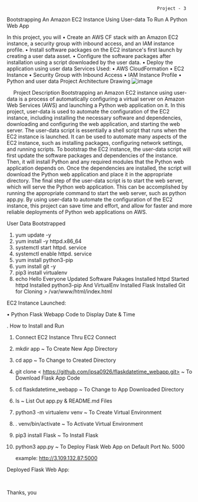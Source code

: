                                                              Project - 3 
 Bootstrapping An Amazon EC2 Instance Using User-data To Run A Python Web App

In this project, you will
•	Create an AWS CF stack with an Amazon EC2 instance, a security group with inbound access, and an IAM instance profile.
•	Install software packages on the EC2 instance's first launch by creating a user data asset.
•	Configure the software packages after installation using a script downloaded by the user data.
•	Deploy the application using user data
Services Used: 
•	AWS CloudFormation
•	EC2 Instance
•	Security Group with Inbound Access
•	IAM Instance Profile
•	Python and user data 
Project Architecture Drawing
 ![image](https://user-images.githubusercontent.com/131501988/235816519-351f22ef-0a09-4a69-ba6a-f638bf048881.png)

 
 Project Description
Bootstrapping an Amazon EC2 instance using user-data is a process of automatically configuring a virtual server on Amazon Web Services (AWS) and launching a Python web application on it. In this project, user-data is used to automate the configuration of the EC2 instance, including installing the necessary software and dependencies, downloading and configuring the web application, and starting the web server.
The user-data script is essentially a shell script that runs when the EC2 instance is launched. It can be used to automate many aspects of the EC2 instance, such as installing packages, configuring network settings, and running scripts.
To bootstrap the EC2 instance, the user-data script will first update the software packages and dependencies of the instance. Then, it will install Python and any required modules that the Python web application depends on. Once the dependencies are installed, the script will download the Python web application and place it in the appropriate directory.
The final step of the user-data script is to start the web server, which will serve the Python web application. This can be accomplished by running the appropriate command to start the web server, such as python app.py.
By using user-data to automate the configuration of the EC2 instance, this project can save time and effort, and allow for faster and more reliable deployments of Python web applications on AWS.

User Data Bootstrapped

1.	yum update -y 
2.	yum install -y httpd.x86_64 
3.	systemctl start httpd. service 
4.	systemctl enable httpd. service 
5.	yum install python3-pip 
6.	yum install git -y 
7.	pip3 install virtualenv 
8.	echo Hello Everyone Updated Software Pakages Installed httpd Started httpd Installed python3-pip And VirtualEnv Installed Flask Installed Git for Cloning   > /var/www/html/index.html 

EC2 Instance Launched:
 
•	Python Flask Webapp Code to Display Date & Time
 

. How to Install and Run
1.	Connect EC2 Instance Thru EC2 Connect
2.	mkdir app ~ To Create New App Directory
3.	cd app ~ To Change to Created Directory
4.	git clone < https://github.com/ipsa0926/flaskdatetime_webapp.git> ~ To Download Flask App Code
5.	cd flaskdatetime_webapp ~ To Change to App Downloaded Directory
6.	ls ~ List Out app.py & README.md Files
7.	python3 -m virtualenv venv ~ To Create Virtual Environment
8.	. venv/bin/activate ~ To Activate Virtual Environment
9.	pip3 install Flask ~ To Install Flask
10.	python3 app.py ~ To Deploy Flask Web App on Default Port No. 5000

       example: http://3.109.132.87:5000

Deployed Flask Web App:

  
 

Thanks, you
